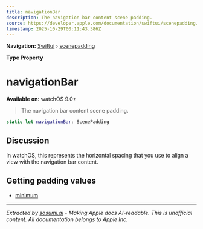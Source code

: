```yaml
---
title: navigationBar
description: The navigation bar content scene padding.
source: https://developer.apple.com/documentation/swiftui/scenepadding/navigationbar
timestamp: 2025-10-29T00:11:43.386Z
---
```


**Navigation:** [Swiftui](/documentation/swiftui) › [scenepadding](/documentation/swiftui/scenepadding)

**Type Property**

# navigationBar

**Available on:** watchOS 9.0+

> The navigation bar content scene padding.

```swift
static let navigationBar: ScenePadding
```

## Discussion

In watchOS, this represents the horizontal spacing that you use to align a view with the navigation bar content.

## Getting padding values

- [minimum](/documentation/swiftui/scenepadding/minimum)

---

*Extracted by [sosumi.ai](https://sosumi.ai) - Making Apple docs AI-readable.*
*This is unofficial content. All documentation belongs to Apple Inc.*
